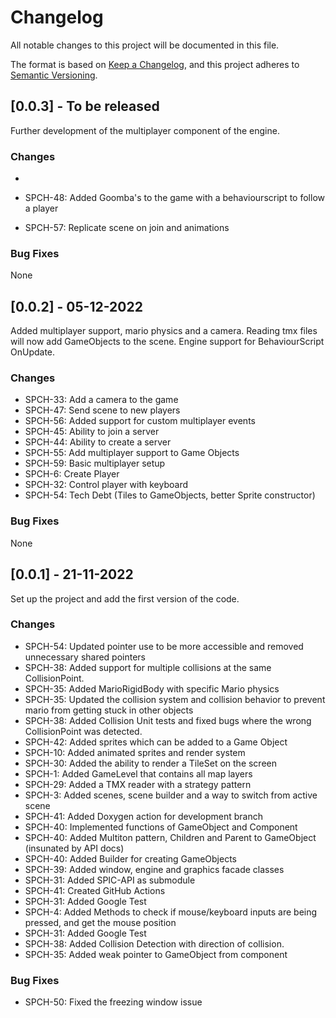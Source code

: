 # Changelog

All notable changes to this project will be documented in this file.

The format is based on [Keep a Changelog](https://keepachangelog.com/en/1.0.0/),
and this project adheres to [Semantic Versioning](https://semver.org/spec/v2.0.0.html).

## [0.0.3] - To be released

Further development of the multiplayer component of the engine.

### Changes
- 

- SPCH-48: Added Goomba's to the game with a behaviourscript to follow a player
- SPCH-57: Replicate scene on join and animations

### Bug Fixes

None

## [0.0.2] - 05-12-2022

Added multiplayer support, mario physics and a camera.
Reading tmx files will now add GameObjects to the scene.
Engine support for BehaviourScript OnUpdate.

### Changes

- SPCH-33: Add a camera to the game
- SPCH-47: Send scene to new players
- SPCH-56: Added support for custom multiplayer events
- SPCH-45: Ability to join a server
- SPCH-44: Ability to create a server
- SPCH-55: Add multiplayer support to Game Objects
- SPCH-59: Basic multiplayer setup
- SPCH-6: Create Player
- SPCH-32: Control player with keyboard
- SPCH-54: Tech Debt (Tiles to GameObjects, better Sprite constructor)

### Bug Fixes

None

## [0.0.1] - 21-11-2022

Set up the project and add the first version of the code.

### Changes

- SPCH-54: Updated pointer use to be more accessible and removed unnecessary shared pointers
- SPCH-38: Added support for multiple collisions at the same CollisionPoint.
- SPCH-35: Added MarioRigidBody with specific Mario physics
- SPCH-35: Updated the collision system and collision behavior to prevent mario from getting stuck in other objects
- SPCH-38: Added Collision Unit tests and fixed bugs where the wrong CollisionPoint was detected.
- SPCH-42: Added sprites which can be added to a Game Object
- SPCH-10: Added animated sprites and render system
- SPCH-30: Added the ability to render a TileSet on the screen
- SPCH-1: Added GameLevel that contains all map layers
- SPCH-29: Added a TMX reader with a strategy pattern
- SPCH-3: Added scenes, scene builder and a way to switch from active scene
- SPCH-41: Added Doxygen action for development branch
- SPCH-40: Implemented functions of GameObject and Component
- SPCH-40: Added Multiton pattern, Children and Parent to GameObject (insunated by API docs)
- SPCH-40: Added Builder for creating GameObjects
- SPCH-39: Added window, engine and graphics facade classes
- SPCH-31: Added SPIC-API as submodule
- SPCH-41: Created GitHub Actions
- SPCH-31: Added Google Test
- SPCH-4: Added Methods to check if mouse/keyboard inputs are being pressed, and get the mouse position
- SPCH-31: Added Google Test
- SPCH-38: Added Collision Detection with direction of collision.
- SPCH-35: Added weak pointer to GameObject from component

### Bug Fixes

- SPCH-50: Fixed the freezing window issue